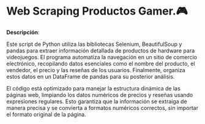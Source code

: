 # Web Scraping Productos Gamer.🎮

**Descripción**:

Este script de Python utiliza las bibliotecas Selenium, BeautifulSoup y pandas para extraer información detallada de productos de hardware para videojuegos. El programa automatiza la navegación en un sitio de comercio electrónico, recopilando datos esenciales como el nombre del producto, el vendedor, el precio y las reseñas de los usuarios. Finalmente, organiza estos datos en un DataFrame de pandas para su posterior análisis.

El código está optimizado para manejar la estructura dinámica de las páginas web, limpiando los datos numéricos de precios y reseñas usando expresiones regulares. Esto garantiza que la información se extraiga de manera precisa y se convierta a formatos numéricos correctos, sin importar el formato original de la página.
